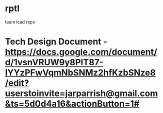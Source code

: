 # rptl
team lead repo

# Tech Design Document - https://docs.google.com/document/d/1vsnVRUW9y8PIT87-IYYzPFwVqmNbSNMz2hfKzbSNze8/edit?userstoinvite=jarparrish@gmail.com&ts=5d0d4a16&actionButton=1#
